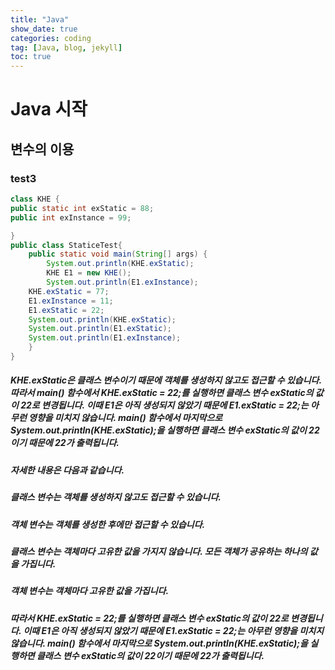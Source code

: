 ```yaml
---
title: "Java"
show_date: true
categories: coding
tag: [Java, blog, jekyll]
toc: true
---
```


# Java 시작

## 변수의 이용

### test3

```java
class KHE {
public static int exStatic = 88;
public int exInstance = 99;

}
public class StaticeTest{
	public static void main(String[] args) {
		System.out.println(KHE.exStatic);
		KHE E1 = new KHE();
		System.out.println(E1.exInstance);
	KHE.exStatic = 77;
	E1.exInstance = 11;
	E1.exStatic = 22;
	System.out.println(KHE.exStatic);
	System.out.println(E1.exStatic);
	System.out.println(E1.exInstance);
	}
}
```

##### KHE.exStatic은 클래스 변수이기 때문에 객체를 생성하지 않고도 접근할 수 있습니다. 따라서 main() 함수에서 KHE.exStatic = 22;를 실행하면 클래스 변수 exStatic의 값이 22로 변경됩니다. 이때 E1은 아직 생성되지 않았기 때문에 E1.exStatic = 22;는 아무런 영향을 미치지 않습니다. main() 함수에서 마지막으로 System.out.println(KHE.exStatic);을 실행하면 클래스 변수 exStatic의 값이 22이기 때문에 22가 출력됩니다.

##### 자세한 내용은 다음과 같습니다.

##### 클래스 변수는 객체를 생성하지 않고도 접근할 수 있습니다.

##### 객체 변수는 객체를 생성한 후에만 접근할 수 있습니다.

##### 클래스 변수는 객체마다 고유한 값을 가지지 않습니다. 모든 객체가 공유하는 하나의 값을 가집니다.

##### 객체 변수는 객체마다 고유한 값을 가집니다.

##### 따라서 KHE.exStatic = 22;를 실행하면 클래스 변수 exStatic의 값이 22로 변경됩니다. 이때 E1은 아직 생성되지 않았기 때문에 E1.exStatic = 22;는 아무런 영향을 미치지 않습니다. main() 함수에서 마지막으로 System.out.println(KHE.exStatic);을 실행하면 클래스 변수 exStatic의 값이 22이기 때문에 22가 출력됩니다.
